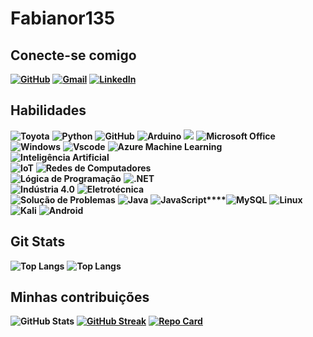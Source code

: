 
# Fabianor135

## Conecte-se comigo 

**[![GitHub](https://img.shields.io/badge/GitHub-100000?style=for-the-badge&logo=github&logoColor=white)](https://github.com/fabianor135)**  **[![Gmail](https://img.shields.io/badge/Gmail-333333?style=for-the-badge&logo=gmail&logoColor=red)](mailto:fabianor135@gmail.com)** **[![LinkedIn](https://img.shields.io/badge/LinkedIn-0077B5?style=for-the-badge&logo=linkedin&logoColor=white)](https://www.linkedin.com/in/fabiano-rodrigues-leite-820855179/)**

## Habilidades

**![Toyota](https://img.shields.io/badge/Toyota-EB0A1E?style=for-the-badge&logo=toyota&logoColor=white)** **![Python](https://img.shields.io/badge/Python-3776AB?style=for-the-badge&logo=python&logoColor=white)** **![GitHub](https://img.shields.io/badge/GitHub-181717?style=for-the-badge&logo=github&logoColor=white)**  **<img alt="Arduino" src="https://img.shields.io/badge/-Arduino-00979D?style=for-the-badge&logo=Arduino&logoColor=white"/>**
 **<img alr="Microsoft" src="https://img.shields.io/badge/Microsoft-0078D4?style=for-the-badge&logo=microsoft&logoColor=white" />** **<img alt="Microsoft Office" src="https://img.shields.io/badge/Microsoft_Office-D83B01?style=for-the-badge&logo=microsoft-office&logoColor=white" />**  **![Windows](https://img.shields.io/badge/Windows-000?style=for-the-badge&logo=windows&logoColor=2CA5E0)** **![Vscode](https://img.shields.io/badge/Vscode-007ACC?style=for-the-badge&logo=visual-studio-code&logoColor=white)**
 **![Azure Machine Learning](https://img.shields.io/badge/Azure_Machine_Learning-0089D6?style=for-the-badge&logo=microsoft-azure&logoColor=white)**  
 **![Inteligência Artificial](https://img.shields.io/badge/Inteligência_Artificial-FF6F61?style=for-the-badge&logo=ai&logoColor=white)**  
**![IoT](https://img.shields.io/badge/IoT-00BFFF?style=for-the-badge&logo=internet-of-things&logoColor=white)** **![Redes de Computadores](https://img.shields.io/badge/Redes_de_Computadores-007ACC?style=for-the-badge&logo=network&logoColor=white)**  
**![Lógica de Programação](https://img.shields.io/badge/Lógica_de_Programação-228B22?style=for-the-badge&logo=code&logoColor=white)** **![.NET](https://img.shields.io/badge/.NET-512BD4?style=for-the-badge&logo=dotnet&logoColor=white)**  
**![Indústria 4.0](https://img.shields.io/badge/Indústria_4.0-FFA500?style=for-the-badge&logo=industry&logoColor=white)** **![Eletrotécnica](https://img.shields.io/badge/Eletrotécnica-DC143C?style=for-the-badge&logo=engineering&logoColor=white)**  
**![Solução de Problemas](https://img.shields.io/badge/Solução_de_Problemas-8A2BE2?style=for-the-badge&logo=problem-solving&logoColor=white)**  **![Java](https://img.shields.io/badge/java-%23ED8B00.svg?style=for-the-badge&logo=openjdk&logoColor=white)**  **![JavaScript](https://img.shields.io/badge/JavaScript-F7DF1E?style=for-the-badge&logo=javascript&logoColor=black)****![MySQL](https://img.shields.io/badge/MySQL-00000F?style=for-the-badge&logo=mysql&logoColor=white)**  **![Linux](https://img.shields.io/badge/Linux-000?style=for-the-badge&logo=linux&logoColor=FCC624)** **![Kali](https://img.shields.io/badge/Kali-268BEE?style=for-the-badge&logo=kalilinux&logoColor=white)** **![Android](https://img.shields.io/badge/Android-3DDC84?style=for-the-badge&logo=android&logoColor=white)** 

## Git Stats

 **![Top Langs](https://github-readme-stats-git-masterrstaa-rickstaa.vercel.app/api/top-langs/?username=fabianor135&bg_color=000&border_color=30A3DC&title_color=E94D5F&text_color=FFF)** **![Top Langs](https://github-readme-stats-git-masterrstaa-rickstaa.vercel.app/api/top-langs/?username=fabianor135&layout=compact&bg_color=000&border_color=30A3DC&title_color=E94D5F&text_color=FFF)**

 

## Minhas contribuições

**![GitHub Stats](https://github-readme-stats.vercel.app/api?username=fabianor135&theme=transparent&bg_color=000&border_color=30A3DC&show_icons=true&icon_color=30A3DC&title_color=E94D5F&text_color=FFF)**  **[![GitHub Streak](https://streak-stats.demolab.com/?user=fabianor135&theme=bear&background=000&border=30A3DC&dates=FFF)](https://git.io/streak-stats)** 
**[![Repo Card](https://github-readme-stats.vercel.app/api/pin/?username=fabianor135&repo=dio-curso-git-github&bg_color=000&border_color=30A3DC&show_icons=true&icon_color=30A3DC&title_color=E94D5F&text_color=FFF)](https://github.com/fabianor135/dio-curso-git-github)**
